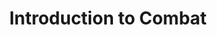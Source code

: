 ---
title: Introduction to Combat
keywords: sample
summary: "This is just a sample topic..."
permalink: rule_combat_intro.html
---